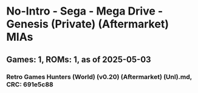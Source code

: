 # No-Intro - Sega - Mega Drive - Genesis (Private) (Aftermarket) MIAs
## Games: 1, ROMs: 1, as of 2025-05-03

### Retro Games Hunters (World) (v0.20) (Aftermarket) (Unl).md, CRC: 691e5c88
